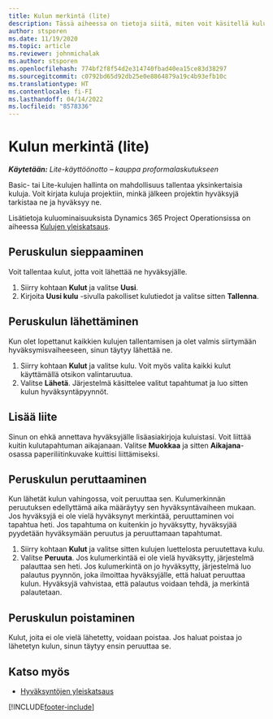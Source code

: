 ```yaml
---
title: Kulun merkintä (lite)
description: Tässä aiheessa on tietoja siitä, miten voit käsitellä kulumerkintöjä lite-ympäristössä.
author: stsporen
ms.date: 11/19/2020
ms.topic: article
ms.reviewer: johnmichalak
ms.author: stsporen
ms.openlocfilehash: 774bf2f8f54d2e314740fbad40ea15ce83d38297
ms.sourcegitcommit: c0792bd65d92db25e0e8864879a19c4b93efb10c
ms.translationtype: HT
ms.contentlocale: fi-FI
ms.lasthandoff: 04/14/2022
ms.locfileid: "8578336"
---
```

# <a name="expense-entry-lite"></a>Kulun merkintä (lite)

_**Käytetään:** Lite-käyttöönotto – kauppa proformalaskutukseen_

Basic- tai Lite-kulujen hallinta on mahdollisuus tallentaa yksinkertaisia kuluja. Voit kirjata kuluja projektiin, minkä jälkeen projektin hyväksyjä tarkistaa ne ja hyväksyy ne.

Lisätietoja kuluominaisuuksista Dynamics 365 Project Operationsissa on aiheessa [Kulujen yleiskatsaus](expense-overview.md).

## <a name="capture-a-basic-expense"></a>Peruskulun sieppaaminen

Voit tallentaa kulut, jotta voit lähettää ne hyväksyjälle.

1. Siirry kohtaan **Kulut** ja valitse **Uusi**.
2. Kirjoita **Uusi kulu** -sivulla pakolliset kulutiedot ja valitse sitten **Tallenna**.

## <a name="submit-a-basic-expense"></a>Peruskulun lähettäminen

Kun olet lopettanut kaikkien kulujen tallentamisen ja olet valmis siirtymään hyväksymisvaiheeseen, sinun täytyy lähettää ne.

1. Siirry kohtaan **Kulut** ja valitse kulu. Voit myös valita kaikki kulut käyttämällä otsikon valintaruutua.
2. Valitse **Lähetä**. Järjestelmä käsittelee valitut tapahtumat ja luo sitten kulun hyväksyntäpyynnöt.

## <a name="add-an-attachment"></a>Lisää liite

Sinun on ehkä annettava hyväksyjälle lisäasiakirjoja kuluistasi. Voit liittää kuitin kulutapahtuman aikajanaan. Valitse **Muokkaa** ja sitten **Aikajana**-osassa paperiliitinkuvake kuittisi liittämiseksi.

## <a name="recall-a-basic-expense"></a>Peruskulun peruttaaminen

Kun lähetät kulun vahingossa, voit peruuttaa sen. Kulumerkinnän peruutuksen edellyttämä aika määräytyy sen hyväksyntävaiheen mukaan.  Jos hyväksyjä ei ole vielä hyväksynyt merkintää, peruuttaminen voi tapahtua heti. Jos tapahtuma on kuitenkin jo hyväksytty, hyväksyjää pyydetään hyväksymään peruutus ja peruuttamaan tapahtumat.

1. Siirry kohtaan **Kulut** ja valitse sitten kulujen luettelosta peruutettava kulu.
2. Valitse **Peruuta**. Jos kulumerkintää ei ole vielä hyväksytty, järjestelmä palauttaa sen heti. Jos kulumerkintä on jo hyväksytty, järjestelmä luo palautus pyynnön, joka ilmoittaa hyväksyjälle, että haluat peruuttaa kulun. Hyväksyjä vahvistaa, että palautus voidaan tehdä, ja merkintä palautetaan.

## <a name="delete-a-basic-expense"></a>Peruskulun poistaminen

Kulut, joita ei ole vielä lähetetty, voidaan poistaa. Jos haluat poistaa jo lähetetyn kulun, sinun täytyy ensin peruuttaa se.

## <a name="see-also"></a>Katso myös

- [Hyväksyntöjen yleiskatsaus](../approvals/approvals-overview.md)


[!INCLUDE[footer-include](../includes/footer-banner.md)]